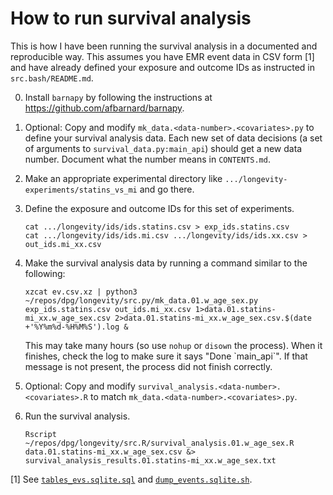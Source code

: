How to run survival analysis
============================


This is how I have been running the survival analysis in a documented
and reproducible way.  This assumes you have EMR event data in CSV form
[1] and have already defined your exposure and outcome IDs as instructed
in `src.bash/README.md`.

0. Install `barnapy` by following the instructions at
   https://github.com/afbarnard/barnapy.

1. Optional: Copy and modify `mk_data.<data-number>.<covariates>.py` to
   define your survival analysis data.  Each new set of data decisions
   (a set of arguments to `survival_data.py:main_api`) should get a new
   data number.  Document what the number means in `CONTENTS.md`.

2. Make an appropriate experimental directory like
   `.../longevity-experiments/statins_vs_mi` and go there.

3. Define the exposure and outcome IDs for this set of experiments.

       cat .../longevity/ids/ids.statins.csv > exp_ids.statins.csv
       cat .../longevity/ids/ids.mi.csv .../longevity/ids/ids.xx.csv > out_ids.mi_xx.csv

4. Make the survival analysis data by running a command similar to the
   following:

       xzcat ev.csv.xz | python3 ~/repos/dpg/longevity/src.py/mk_data.01.w_age_sex.py exp_ids.statins.csv out_ids.mi_xx.csv 1>data.01.statins-mi_xx.w_age_sex.csv 2>data.01.statins-mi_xx.w_age_sex.csv.$(date +'%Y%m%d-%H%M%S').log &

   This may take many hours (so use `nohup` or `disown` the process).
   When it finishes, check the log to make sure it says "Done
   \`main_api\`".  If that message is not present, the process did not
   finish correctly.

5. Optional: Copy and modify
   `survival_analysis.<data-number>.<covariates>.R` to match
   `mk_data.<data-number>.<covariates>.py`.

6. Run the survival analysis.

       Rscript ~/repos/dpg/longevity/src.R/survival_analysis.01.w_age_sex.R data.01.statins-mi_xx.w_age_sex.csv &> survival_analysis_results.01.statins-mi_xx.w_age_sex.txt


[1] See [`tables_evs.sqlite.sql`](
    https://github.com/DavidPageGroup/cdm-data/blob/master/sql/tables_evs.sqlite.sql)
    and [`dump_events.sqlite.sh`](
    https://github.com/DavidPageGroup/cdm-data/blob/master/bash/dump_events.sqlite.sh).
